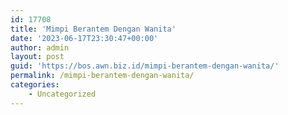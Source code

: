 ```yaml
---
id: 17708
title: 'Mimpi Berantem Dengan Wanita'
date: '2023-06-17T23:30:47+00:00'
author: admin
layout: post
guid: 'https://bos.awn.biz.id/mimpi-berantem-dengan-wanita/'
permalink: /mimpi-berantem-dengan-wanita/
categories:
    - Uncategorized
---
```


